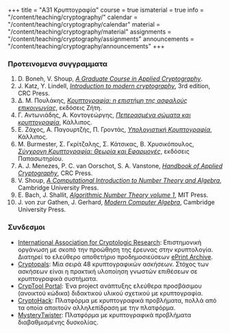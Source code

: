 +++
title = "Α31 Κρυπτογραφία"
course = true
ismaterial = true
info = "/content/teaching/cryptography/"
calendar = "/content/teaching/cryptography/calendar"
material = "/content/teaching/cryptography/material"
assignments = "/content/teaching/cryptography/assignments"
announcements = "/content/teaching/cryptography/announcements"
+++

### Προτεινομενα συγγραμματα
 1. D. Boneh, V. Shoup, [*A Graduate Course in Applied Cryptography*](https://toc.cryptobook.us/).
 2. J. Katz, Y. Lindell, [*Introduction to modern cryptography*](https://www.routledge.com/Introduction-to-Modern-Cryptography/Katz-Lindell/p/book/9780815354369), 3rd edition, CRC Press.
 3. Δ. Μ. Πουλάκης, [*Κρυπτογραφία: η επιστήμη της ασφαλούς επικοινωνίας*](https://ziti.gr/vivlio/poylakis-dimitris-kryptografia/), εκδόσεις Ζήτη.
 4. Γ. Αντωνιάδης, Α. Κοντογεώργης, [*Πεπερασμένα σώματα και κρυπτογραφία*](https://repository.kallipos.gr/handle/11419/155), Κάλλιπος.
 5. Ε. Ζάχος, Α. Παγουρτζής, Π. Γροντάς, [*Υπολογιστική Κρυπτογραφία*](https://repository.kallipos.gr/handle/11419/5439), Κάλλιπος.
 6. M. Burmester, Σ. Γκρίτζαλης, Σ. Κάτσικας, Β. Χρυσικόπουλος, [*Σύγχρονη Κρυπτογραφία: Θεωρία και Εφαρμογές*](https://ekdoseis-papasotiriou.gr/products/9789607182760-burmester-mike-sugchroni-kruptografia), εκδόσεις Παπασωτηρίου.
 7. A. J. Menezes, P. C. van Oorschot, S. A. Vanstone, [*Handbook of Applied Cryptography*](https://cacr.uwaterloo.ca/hac/), CRC Press.
 8. V. Shoup, [*A Computational Introduction to Number Theory and Algebra*](https://shoup.net/ntb/), Cambridge University Press.
 9. E. Bach, J. Shallit, [*Algorithmic Number Theory volume 1*](https://mitpress.mit.edu/books/algorithmic-number-theory-volume-1), MIT Press.
 10. J. von zur Gathen, J. Gerhard, [*Modern Computer Algebra*](https://www.cambridge.org/core/books/modern-computer-algebra/DB3563D4013401734851CF683D2F03F0#), Cambridge University Press. 

### Συνδεσμοι
 - [International Association for Cryptologic Research](https://www.iacr.org/): Επιστημονική οργάνωση με σκοπό την προώθηση της έρευνας στην κρυπτoλογία. Διατηρεί το ελεύθερο αποθετήριο προδημοσιεύσεων [ePrint Archive](https://eprint.iacr.org/).
 - [Cryptopals](https://cryptopals.com/): Μία σειρά 48 κρυπτογραφικών ασκήσεων. Στόχος των ασκήσεων είναι η πρακτική υλοποίηση γνωστών επιθέσεων σε κρυπτογραφικά συστήματα.
 - [CrypTool Portal](https://www.cryptool.org/en/links): Ένα project ανάπτυξης ελεύθερα προσβάσιμου (ανοικτού κώδικα) διδακτικού υλικού σχετικού με κρυπτογραφία.
 - [CryptoHack](https://cryptohack.org/): Πλατφόρμα με κρυπτογραφικά προβλήματα, πολλά από τα οποία απαιτούν αλληλεπίδραση με την πλατφόρμα.
 - [MysteryTwister](https://mysterytwister.org/home/welcome/): Πλατφόρμα με κρυπτογραφικά προβλήματα διαβαθμισμένης δυσκολίας.
